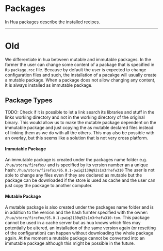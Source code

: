 # Packages

In Hua packages describe the installed recipes.

---

# Old

We differentiate in hua between mutable and immutable packages.
In the former the user can change some content of a package that is 
specified in its `package.roc` file. Because by default the user is expected
to change configuration files and such, the installation of a pacakge will
usually create a mutable package. When a package does not allow changing any content,
it is always installed as immutable package.

## Package Types

TODO:
Check if it is possible to let a link search its libraries and stuff in the links working
directory and not in the working directory of the original binary. This would allow us to
make the mutable package dependent on the immutable package and just copying the as mutable
declared files instead of linking them as we do with all the others. This may also be possible
with an overlay, but this seems like a solution that is not very cross platform.

#### Immutable Package

An immutable package is created under the packages name folder  e.g. `/hua/store/firefox/`
and is specified by its version number an a unique hash: `/hua/store/firefox/95.0.1-pwiq2139q92s1m3rhefw310`
The user is not able to change any files even if they are declared as mutable but the package can be downloaded
if the store is used as cache and the user can just copy the package to another computer.

#### Mutable Package

A mutable package is also created under the packages name folder and is in addition to the version and the hash
furhter specified with the owner: `/hua/store/firefox/95.0.1-pwiq2139q92s1m3rhefw310-tom`.
This package cannot be used in a cache server but as hua knows which files may potentially be altered, an installation
of the same version again (or resetting of the configuration) can happen without downloading the whole package again.
At the moment a mutable package cannot be converted into an immutable package although this might
be possible in the future.